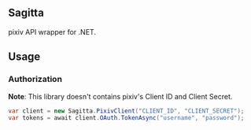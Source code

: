 Sagitta
----
pixiv API wrapper for .NET.  


## Usage

### Authorization

**Note**: This library doesn't contains pixiv's Client ID and Client Secret.

```csharp
var client = new Sagitta.PixivClient("CLIENT_ID", "CLIENT_SECRET");
var tokens = await client.OAuth.TokenAsync("username", "password");
```


